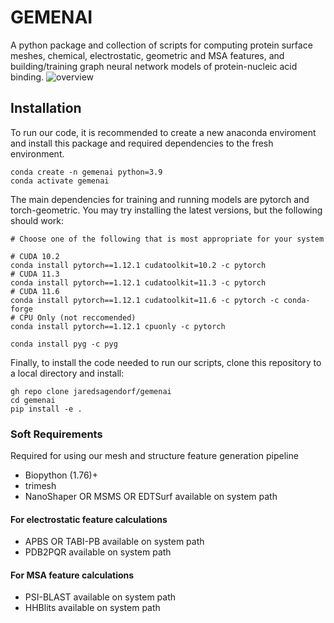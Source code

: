 # GEMENAI
A python package and collection of scripts for computing protein surface meshes, chemical, electrostatic, geometric and MSA features, and  building/training graph neural network models of protein-nucleic acid binding.
![overview](docs/overview.png)

## Installation
To run our code, it is recommended to create a new anaconda enviroment and install this package and required dependencies to the fresh environment.
```
conda create -n gemenai python=3.9
conda activate gemenai
```
The main dependencies for training and running models are pytorch and torch-geometric. You may try installing the latest versions, but the following should work:

```
# Choose one of the following that is most appropriate for your system

# CUDA 10.2
conda install pytorch==1.12.1 cudatoolkit=10.2 -c pytorch
# CUDA 11.3
conda install pytorch==1.12.1 cudatoolkit=11.3 -c pytorch
# CUDA 11.6
conda install pytorch==1.12.1 cudatoolkit=11.6 -c pytorch -c conda-forge
# CPU Only (not reccomended)
conda install pytorch==1.12.1 cpuonly -c pytorch
```

```
conda install pyg -c pyg
```
Finally, to install the code needed to run our scripts, clone this repository to a local directory and install:

```
gh repo clone jaredsagendorf/gemenai
cd gemenai
pip install -e .
```

### Soft Requirements
Required for using our mesh and structure feature generation pipeline
- Biopython (1.76)+
- trimesh 
- NanoShaper OR MSMS OR EDTSurf available on system path
#### For electrostatic feature calculations
- APBS OR TABI-PB available on system path
- PDB2PQR available on system path
#### For MSA feature calculations
- PSI-BLAST available on system path
- HHBlits available on system path
